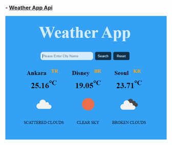 ### - [Weather App Api](https://yasinyagmur.github.io/Weather-App/)
![](./image/Ekran%20g%C3%B6r%C3%BCnt%C3%BCs%C3%BC%202022-06-17%20145714.png)
